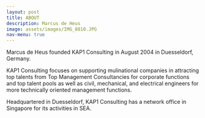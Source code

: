 ```yaml
---
layout: post
title: ABOUT
description: Marcus de Heus
image: assets/images/IMG_8810.JPG
nav-menu: true
---
```


Marcus de Heus founded KAP1 Consulting in August 2004 in Duesseldorf, Germany.

KAP1 Consulting focuses on supporting mulinational companies in attracting top talents from Top Management Consultancies for corporate functions and top talent pools as well as civil, mechanical, and electrical engineers for more technically oriented management functions.

Headquartered in Duesseldorf, KAP1 Consulting has a network office in Singapore for its activities in SEA.
